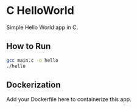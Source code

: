 # C HelloWorld

Simple Hello World app in C.

## How to Run

```bash
gcc main.c -o hello
./hello
```

## Dockerization

Add your Dockerfile here to containerize this app.
